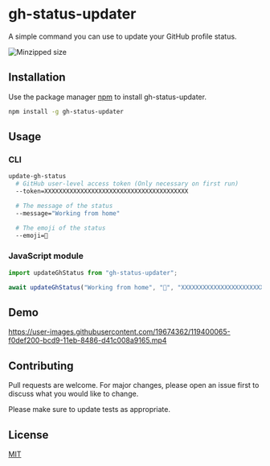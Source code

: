 # gh-status-updater

A simple command you can use to update your GitHub profile status.

![Minzipped size](https://img.shields.io/bundlephobia/minzip/gh-status-updater?style=plastic)

## Installation

Use the package manager [npm](https://www.npmjs.com) to install gh-status-updater.

```bash
npm install -g gh-status-updater
```

## Usage

### CLI

```bash
update-gh-status
  # GitHub user-level access token (Only necessary on first run)
  --token=XXXXXXXXXXXXXXXXXXXXXXXXXXXXXXXXXXXXXXXX

  # The message of the status
  --message="Working from home"

  # The emoji of the status
  --emoji=🏡
```

### JavaScript module

```javascript
import updateGhStatus from "gh-status-updater";

await updateGhStatus("Working from home", "🏡", "XXXXXXXXXXXXXXXXXXXXXXXXXXXXXXXXXXXXXXXX")
```

## Demo
https://user-images.githubusercontent.com/19674362/119400065-f0def200-bcd9-11eb-8486-d41c008a9165.mp4

## Contributing
Pull requests are welcome. For major changes, please open an issue first to discuss what you would like to change.

Please make sure to update tests as appropriate.

## License
[MIT](https://choosealicense.com/licenses/mit/)
